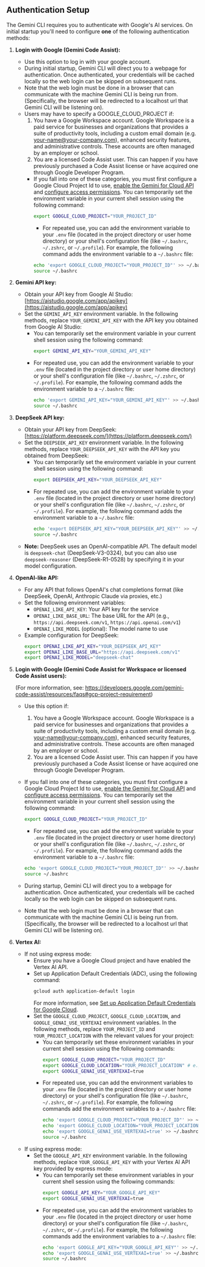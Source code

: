 ## Authentication Setup

The Gemini CLI requires you to authenticate with Google's AI services. On initial startup you'll need to configure **one** of the following authentication methods:

1.  **Login with Google (Gemini Code Assist):**

    - Use this option to log in with your google account.
    - During initial startup, Gemini CLI will direct you to a webpage for authentication. Once authenticated, your credentials will be cached locally so the web login can be skipped on subsequent runs.
    - Note that the web login must be done in a browser that can communicate with the machine Gemini CLI is being run from. (Specifically, the browser will be redirected to a localhost url that Gemini CLI will be listening on).
    - <a id="workspace-gca">Users may have to specify a GOOGLE_CLOUD_PROJECT if:</a>
      1. You have a Google Workspace account. Google Workspace is a paid service for businesses and organizations that provides a suite of productivity tools, including a custom email domain (e.g. your-name@your-company.com), enhanced security features, and administrative controls. These accounts are often managed by an employer or school.
      2. You are a licensed Code Assist user. This can happen if you have previously purchased a Code Assist license or have acquired one through Google Developer Program.
      - If you fall into one of these categories, you must first configure a Google Cloud Project Id to use, [enable the Gemini for Cloud API](https://cloud.google.com/gemini/docs/discover/set-up-gemini#enable-api) and [configure access permissions](https://cloud.google.com/gemini/docs/discover/set-up-gemini#grant-iam). You can temporarily set the environment variable in your current shell session using the following command:
        ```bash
        export GOOGLE_CLOUD_PROJECT="YOUR_PROJECT_ID"
        ```
        - For repeated use, you can add the environment variable to your `.env` file (located in the project directory or user home directory) or your shell's configuration file (like `~/.bashrc`, `~/.zshrc`, or `~/.profile`). For example, the following command adds the environment variable to a `~/.bashrc` file:
        ```bash
        echo 'export GOOGLE_CLOUD_PROJECT="YOUR_PROJECT_ID"' >> ~/.bashrc
        source ~/.bashrc
        ```

2.  **<a id="gemini-api-key"></a>Gemini API key:**

    - Obtain your API key from Google AI Studio: [https://aistudio.google.com/app/apikey](https://aistudio.google.com/app/apikey)
    - Set the `GEMINI_API_KEY` environment variable. In the following methods, replace `YOUR_GEMINI_API_KEY` with the API key you obtained from Google AI Studio:
      - You can temporarily set the environment variable in your current shell session using the following command:
        ```bash
        export GEMINI_API_KEY="YOUR_GEMINI_API_KEY"
        ```
      - For repeated use, you can add the environment variable to your `.env` file (located in the project directory or user home directory) or your shell's configuration file (like `~/.bashrc`, `~/.zshrc`, or `~/.profile`). For example, the following command adds the environment variable to a `~/.bashrc` file:
        ```bash
        echo 'export GEMINI_API_KEY="YOUR_GEMINI_API_KEY"' >> ~/.bashrc
        source ~/.bashrc
        ```

3.  **<a id="deepseek-api-key"></a>DeepSeek API key:**

    - Obtain your API key from DeepSeek: [https://platform.deepseek.com/](https://platform.deepseek.com/)
    - Set the `DEEPSEEK_API_KEY` environment variable. In the following methods, replace `YOUR_DEEPSEEK_API_KEY` with the API key you obtained from DeepSeek:
      - You can temporarily set the environment variable in your current shell session using the following command:
        ```bash
        export DEEPSEEK_API_KEY="YOUR_DEEPSEEK_API_KEY"
        ```
      - For repeated use, you can add the environment variable to your `.env` file (located in the project directory or user home directory) or your shell's configuration file (like `~/.bashrc`, `~/.zshrc`, or `~/.profile`). For example, the following command adds the environment variable to a `~/.bashrc` file:
        ```bash
        echo 'export DEEPSEEK_API_KEY="YOUR_DEEPSEEK_API_KEY"' >> ~/.bashrc
        source ~/.bashrc
        ```
    - **Note:** DeepSeek uses an OpenAI-compatible API. The default model is `deepseek-chat` (DeepSeek-V3-0324), but you can also use `deepseek-reasoner` (DeepSeek-R1-0528) by specifying it in your model configuration.

4.  **<a id="openai-like-api"></a>OpenAI-like API:**

    - For any API that follows OpenAI's chat completions format (like DeepSeek, OpenAI, Anthropic Claude via proxies, etc.)
    - Set the following environment variables:
      - `OPENAI_LIKE_API_KEY`: Your API key for the service
      - `OPENAI_LIKE_BASE_URL`: The base URL for the API (e.g., `https://api.deepseek.com/v1`, `https://api.openai.com/v1`)
      - `OPENAI_LIKE_MODEL` (optional): The model name to use
    - Example configuration for DeepSeek:
      ```bash
      export OPENAI_LIKE_API_KEY="YOUR_DEEPSEEK_API_KEY"
      export OPENAI_LIKE_BASE_URL="https://api.deepseek.com/v1"
      export OPENAI_LIKE_MODEL="deepseek-chat"
      ```
      
5.  **<a id="workspace-gca"></a>Login with Google (Gemini Code Assist for Workspace or licensed Code Assist users):**

    (For more information, see: https://developers.google.com/gemini-code-assist/resources/faqs#gcp-project-requirement)

    - Use this option if:

      1. You have a Google Workspace account. Google Workspace is a paid service for businesses and organizations that provides a suite of productivity tools, including a custom email domain (e.g. your-name@your-company.com), enhanced security features, and administrative controls. These accounts are often managed by an employer or school.
      2. You are a licensed Code Assist user. This can happen if you have previously purchased a Code Assist license or have acquired one through Google Developer Program.

    - If you fall into one of these categories, you must first configure a Google Cloud Project Id to use, [enable the Gemini for Cloud API](https://cloud.google.com/gemini/docs/discover/set-up-gemini#enable-api) and [configure access permissions](https://cloud.google.com/gemini/docs/discover/set-up-gemini#grant-iam). You can temporarily set the environment variable in your current shell session using the following command:
      ```bash
      export GOOGLE_CLOUD_PROJECT="YOUR_PROJECT_ID"
      ```
      - For repeated use, you can add the environment variable to your `.env` file (located in the project directory or user home directory) or your shell's configuration file (like `~/.bashrc`, `~/.zshrc`, or `~/.profile`). For example, the following command adds the environment variable to a `~/.bashrc` file:
      ```bash
      echo 'export GOOGLE_CLOUD_PROJECT="YOUR_PROJECT_ID"' >> ~/.bashrc
      source ~/.bashrc
      ```
    - During startup, Gemini CLI will direct you to a webpage for authentication. Once authenticated, your credentials will be cached locally so the web login can be skipped on subsequent runs.
    - Note that the web login must be done in a browser that can communicate with the machine Gemini CLI is being run from. (Specifically, the browser will be redirected to a localhost url that Gemini CLI will be listening on).

6.  **Vertex AI:**
    - If not using express mode:
      - Ensure you have a Google Cloud project and have enabled the Vertex AI API.
      - Set up Application Default Credentials (ADC), using the following command:
        ```bash
        gcloud auth application-default login
        ```
        For more information, see [Set up Application Default Credentials for Google Cloud](https://cloud.google.com/docs/authentication/provide-credentials-adc).
      - Set the `GOOGLE_CLOUD_PROJECT`, `GOOGLE_CLOUD_LOCATION`, and `GOOGLE_GENAI_USE_VERTEXAI` environment variables. In the following methods, replace `YOUR_PROJECT_ID` and `YOUR_PROJECT_LOCATION` with the relevant values for your project:
        - You can temporarily set these environment variables in your current shell session using the following commands:
          ```bash
          export GOOGLE_CLOUD_PROJECT="YOUR_PROJECT_ID"
          export GOOGLE_CLOUD_LOCATION="YOUR_PROJECT_LOCATION" # e.g., us-central1
          export GOOGLE_GENAI_USE_VERTEXAI=true
          ```
        - For repeated use, you can add the environment variables to your `.env` file (located in the project directory or user home directory) or your shell's configuration file (like `~/.bashrc`, `~/.zshrc`, or `~/.profile`). For example, the following commands add the environment variables to a `~/.bashrc` file:
          ```bash
          echo 'export GOOGLE_CLOUD_PROJECT="YOUR_PROJECT_ID"' >> ~/.bashrc
          echo 'export GOOGLE_CLOUD_LOCATION="YOUR_PROJECT_LOCATION"' >> ~/.bashrc
          echo 'export GOOGLE_GENAI_USE_VERTEXAI=true' >> ~/.bashrc
          source ~/.bashrc
          ```
    - If using express mode:
      - Set the `GOOGLE_API_KEY` environment variable. In the following methods, replace `YOUR_GOOGLE_API_KEY` with your Vertex AI API key provided by express mode:
        - You can temporarily set these environment variables in your current shell session using the following commands:
          ```bash
          export GOOGLE_API_KEY="YOUR_GOOGLE_API_KEY"
          export GOOGLE_GENAI_USE_VERTEXAI=true
          ```
        - For repeated use, you can add the environment variables to your `.env` file (located in the project directory or user home directory) or your shell's configuration file (like `~/.bashrc`, `~/.zshrc`, or `~/.profile`). For example, the following commands add the environment variables to a `~/.bashrc` file:
          ```bash
          echo 'export GOOGLE_API_KEY="YOUR_GOOGLE_API_KEY"' >> ~/.bashrc
          echo 'export GOOGLE_GENAI_USE_VERTEXAI=true' >> ~/.bashrc
          source ~/.bashrc
          ```
